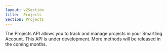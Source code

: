 ```yaml
---
layout: v2Section
title:  Projects
Section: Projects
---
```


The Projects API allows you to track and manage projects in your Smartling Account. This API is under development. More methods will be released in the coming months.
